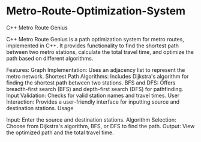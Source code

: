 # Metro-Route-Optimization-System
C++ Metro Route Genius

C++ Metro Route Genius is a path optimization system for metro routes, implemented in C++. It provides functionality to find the shortest path between two metro stations, calculate the total travel time, and optimize the path based on different algorithms.

Features:
Graph Implementation: Uses an adjacency list to represent the metro network. Shortest Path Algorithms: Includes Dijkstra's algorithm for finding the shortest path between two stations. BFS and DFS: Offers breadth-first search (BFS) and depth-first search (DFS) for pathfinding. Input Validation: Checks for valid station names and travel times. User Interaction: Provides a user-friendly interface for inputting source and destination stations. Usage

Input: Enter the source and destination stations. Algorithm Selection: Choose from Dijkstra's algorithm, BFS, or DFS to find the path. Output: View the optimized path and the total travel time.


